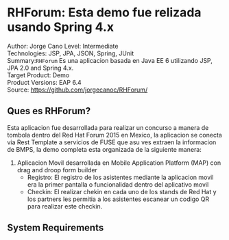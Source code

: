RHForum: Esta demo fue relizada usando Spring 4.x
==============================================================
Author: Jorge Cano 
Level: Intermediate  
Technologies: JSP, JPA, JSON, Spring, JUnit  
Summary:`RHForum` Es una aplicacion basada en Java EE 6 utilizando JSP, JPA 2.0 and Spring 4.x.  
Target Product: Demo  
Product Versions: EAP 6.4  
Source: <https://github.com/jorgecanoc/RHForum/>  

Ques es RHForum?
-----------

Esta aplicacion fue desarrollada para realizar un concurso a manera de tombola dentro del Red Hat Forum 2015 en Mexico, la aplicacion se conecta via Rest Template a servicios de FUSE que asu ves extraen la informacion de BMPS, la demo completa esta organizada de la siguiente manera:

1. Aplicacion Movil desarrollada en Mobile Application Platform (MAP) con drag and droop form builder
    * Registro: El registro de los asistentes mediante la aplicacion movil era la primer pantalla o funcionalidad dentro del aplicativo movil
    * Checkin: El realizar chekin en cada uno de los stands de Red Hat y los partners les permitia a los asistentes escanear un codigo QR para realizar este checkin.
    


System Requirements
-------------------

